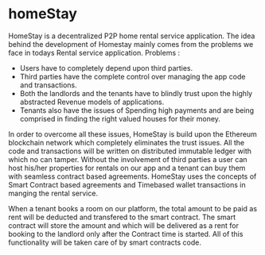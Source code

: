 # homeStay

HomeStay is a decentralized P2P home rental service application. The idea behind the development of Homestay mainly comes from the problems we face in todays Rental service application.
Problems :
- Users have to completely depend upon third parties.
- Third parties have the complete control over managing the app code and transactions.
- Both the landlords and the tenants have to blindly trust upon the highly abstracted Revenue models of applications.
- Tenants also have the issues of Spending high payments and are being comprised in finding the right valued houses for their money.

In order to overcome all these issues, HomeStay is build upon the Ethereum blockchain network which completely eliminates the trust issues. All the code and transactions will be written on distributed immutable ledger with which no can tamper. Without the involvement of third parties a user can host his/her properties for rentals on our app and a tenant can buy them with seamless contract based agreements. HomeStay uses the concepts of Smart Contract based agreements and Timebased wallet transactions in manging the rental service.

When a tenant books a room on our platform, the total amount to be paid as rent will be deducted and transfered to the smart contract. The smart contract will store the amount and which will be delivered as a rent for booking to the landlord only after the Contract time is started. All of this functionality will be taken care of by smart contracts code.